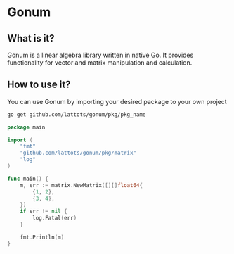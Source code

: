 # Gonum

## What is it?

Gonum is a linear algebra library written in native Go. It provides functionality for vector and matrix manipulation and calculation.

## How to use it?

You can use Gonum by importing your desired package to your own project

```bash
go get github.com/lattots/gonum/pkg/pkg_name
```

```go
package main

import (
	"fmt"
	"github.com/lattots/gonum/pkg/matrix"
	"log"
)

func main() {
	m, err := matrix.NewMatrix([][]float64{
		{1, 2},
		{3, 4},
	})
	if err != nil {
		log.Fatal(err)
	}

	fmt.Println(m)
}
```
